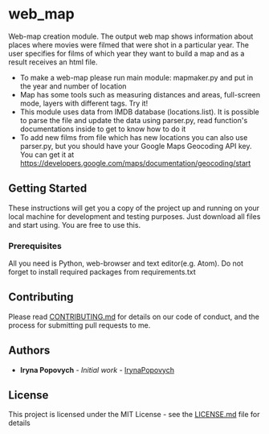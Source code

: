 # web_map

Web-map creation module. The output web map shows information about places where movies were filmed that were shot in a particular year. The user specifies for films of which year they want to build a map and as a result receives an html file.

* To make a web-map please run main module: mapmaker.py and put in the year and number of location
* Map has some tools such as measuring distances and areas, full-screen mode, layers with different tags. Try it!
* This module uses data from IMDB database (locations.list). It is possible to parse the file and update the data using parser.py, read function's documentations inside to get to know how to do it
* To add new films from file which has new locations you can also use parser.py, but you should have your Google Maps Geocoding API key. You can get it at https://developers.google.com/maps/documentation/geocoding/start

## Getting Started

These instructions will get you a copy of the project up and running on your local machine for development and testing purposes.
Just download all files and start using. You are free to use this.

### Prerequisites

All you need is Python, web-browser and text editor(e.g. Atom). Do not forget to install required packages from requirements.txt

## Contributing

Please read [CONTRIBUTING.md](https://gist.github.com/PurpleBooth/b24679402957c63ec426) for details on our code of conduct, and the process for submitting pull requests to me.

## Authors

* **Iryna Popovych** - *Initial work* - [IrynaPopovych](https://github.com/ipopovych)

## License

This project is licensed under the MIT License - see the [LICENSE.md](LICENSE.md) file for details
